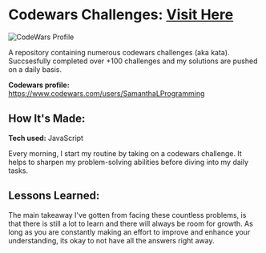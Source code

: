 # Codewars Challenges: <a href="https://www.codewars.com/users/SamanthaLProgramming">Visit Here</a>

![CodeWars Profile](https://github.com/SamanthaLProgramming/codewars-challenges/assets/150631576/7fd0b810-c0a7-41c5-841a-e2f3582e5c50)

A repository containing numerous codewars challenges (aka kata). Succsesfully completed over +100 challenges and my solutions are pushed on a daily basis.

**Codewars profile:** https://www.codewars.com/users/SamanthaLProgramming

## How It's Made:

**Tech used:** JavaScript

Every morning, I start my routine by taking on a codewars challenge. It helps to sharpen my problem-solving abilities before diving into my daily tasks.

## Lessons Learned:

The main takeaway I've gotten from facing these countless problems, is that there is still a lot to learn and there will always be room for growth. As long as you are constantly making an effort to improve and  enhance your understanding, its okay to not have all the answers right away.
